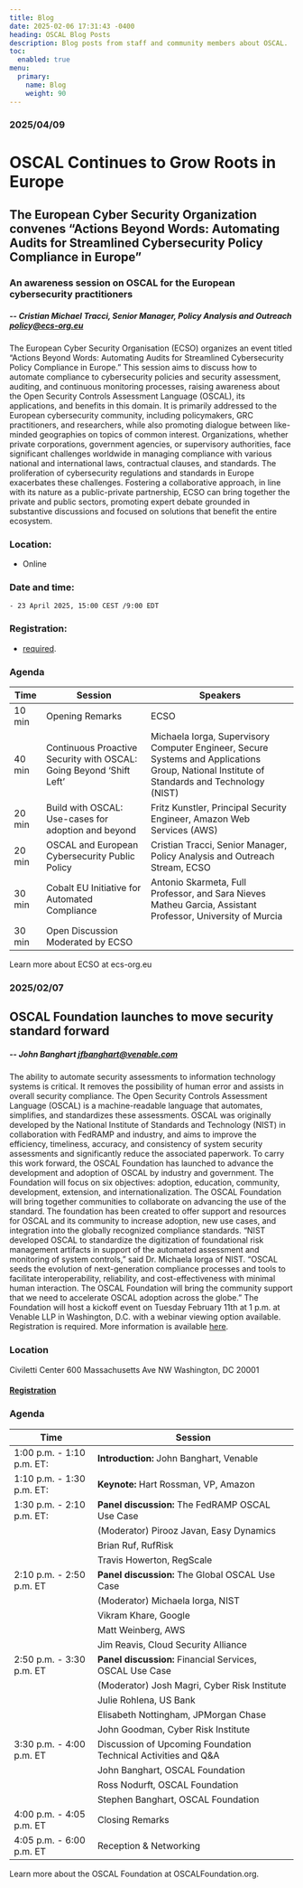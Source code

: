 ```yaml
---
title: Blog
date: 2025-02-06 17:31:43 -0400
heading: OSCAL Blog Posts
description: Blog posts from staff and community members about OSCAL.
toc:
  enabled: true
menu:
  primary:
    name: Blog
    weight: 90
---
```


### 2025/04/09
# OSCAL Continues to Grow Roots in Europe
## The European Cyber Security Organization convenes “Actions Beyond Words: Automating Audits for Streamlined Cybersecurity Policy Compliance in Europe” 
### An awareness session on OSCAL for the European cybersecurity practitioners

  ##### -- Cristian Michael Tracci, Senior Manager, Policy Analysis and Outreach [policy@ecs-org.eu](mailto:policy@ecs-org.eu)

The European Cyber Security Organisation (ECSO) organizes an event titled “Actions Beyond Words: Automating Audits for Streamlined Cybersecurity Policy Compliance in Europe.” This session aims to discuss how to automate compliance to cybersecurity policies and security assessment, auditing, and continuous monitoring processes, raising awareness about the Open Security Controls Assessment Language (OSCAL), its applications, and benefits in this domain. It is primarily addressed to the European cybersecurity community, including policymakers, GRC practitioners, and researchers, while also promoting dialogue between like-minded geographies on topics of common interest.
Organizations, whether private corporations, government agencies, or supervisory authorities, face significant challenges worldwide in managing compliance with various national and international laws, contractual clauses, and standards. The proliferation of cybersecurity regulations and standards in Europe exacerbates these challenges.
Fostering a collaborative approach, in line with its nature as a public-private partnership, ECSO can bring together the private and public sectors, promoting expert debate grounded in substantive discussions and focused on solutions that benefit the entire ecosystem.

### Location: 
   - Online

### Date and time: 
    - 23 April 2025, 15:00 CEST /9:00 EDT 
### Registration:
 - [required](https://events.teams.microsoft.com/event/6d7dbddd-0186-4288-9369-99fcca0bba32@07daeece-77f0-4a62-882f-a7a4ce502054/registration).

### Agenda
| Time |	Session	| Speakers |
| --------|-----------------------------------------------|-----------------------------------|
| 10 min	| Opening Remarks	| ECSO |
40 min | Continuous Proactive Security with OSCAL: Going Beyond ‘Shift Left’ |	Michaela Iorga, Supervisory Computer Engineer, Secure Systems and Applications Group, National Institute of Standards and Technology (NIST) |
| 20 min	| Build with OSCAL: Use-cases for adoption and beyond	| Fritz Kunstler, Principal Security Engineer, Amazon Web Services (AWS) |
| 20 min |	OSCAL and European Cybersecurity Public Policy |	Cristian Tracci, Senior Manager, Policy Analysis and Outreach Stream, ECSO |
| 30 min | Cobalt EU Initiative for Automated Compliance |	Antonio Skarmeta, Full Professor, and Sara Nieves Matheu Garcia, Assistant Professor, University of Murcia |
| 30 min	| Open Discussion	Moderated by ECSO | |

Learn more about ECSO at ecs-org.eu


### 2025/02/07
## OSCAL Foundation launches to move security standard forward 

  ##### -- John Banghart [jfbanghart@venable.com](mailto:jfbanghart@venable.com)

The ability to automate security assessments to information technology systems is critical. It removes the possibility of human error and assists in overall security compliance. The Open Security Controls Assessment Language (OSCAL) is a machine-readable language that automates, simplifies, and standardizes these assessments. 
OSCAL was originally developed by the National Institute of Standards and Technology (NIST) in collaboration with FedRAMP and industry, and aims to improve the efficiency, timeliness, accuracy, and consistency of system security assessments and significantly reduce the associated paperwork. To carry this work forward, the OSCAL Foundation has launched to advance the development and adoption of OSCAL by industry and government.
The Foundation will focus on six objectives: adoption, education, community, development, extension, and internationalization.
The OSCAL Foundation will bring together communities to collaborate on advancing the use of the standard. The foundation has been created to offer support and resources for OSCAL and its community to increase adoption, new use cases, and integration into the globally recognized compliance standards. 
“NIST developed OSCAL to standardize the digitization of foundational risk management artifacts in support of the automated assessment and monitoring of system controls,” said Dr. Michaela Iorga of NIST. “OSCAL seeds the evolution of next-generation compliance processes and tools to facilitate interoperability, reliability, and cost-effectiveness with minimal human interaction. The OSCAL Foundation will bring the community support that we need to accelerate OSCAL adoption across the globe.”
The Foundation will host a kickoff event on Tuesday February 11th at 1 p.m. at Venable LLP in Washington, D.C. with a webinar viewing option available. Registration is required. More information is available [here](https://www.connect.venable.com/26/4611/landing-pages/rsvp-blank.asp?sid=blankform).
 
### Location 
Civiletti Center
600 Massachusetts Ave NW
Washington, DC 20001

#### [Registration](https://www.connect.venable.com/26/4611/landing-pages/rsvp-prefill.asp?sid=blankform)

### Agenda

| Time | Session |
| ------------------------- | ------------------------------------------------|
| 1:00 p.m. - 1:10 p.m. ET: | **Introduction:** John Banghart, Venable |
| 1:10 p.m. - 1:30 p.m. ET: | **Keynote:** Hart Rossman, VP, Amazon |
| 1:30 p.m. - 2:10 p.m. ET:| **Panel discussion:** The FedRAMP OSCAL Use Case |
| | (Moderator) Pirooz Javan, Easy Dynamics |
| | Brian Ruf, RufRisk |
| | Travis Howerton, RegScale |
| 2:10 p.m. - 2:50 p.m. ET | **Panel discussion:** The Global OSCAL Use Case |
| | (Moderator) Michaela Iorga, NIST |
| | Vikram Khare, Google |
| | Matt Weinberg, AWS |
| | Jim Reavis, Cloud Security Alliance |
| 2:50 p.m. - 3:30 p.m. ET | **Panel discussion:** Financial Services, OSCAL Use Case |
| | (Moderator) Josh Magri, Cyber Risk Institute |
| | Julie Rohlena, US Bank |
| | Elisabeth Nottingham, JPMorgan Chase |
| | John Goodman, Cyber Risk Institute |
| 3:30 p.m. - 4:00 p.m. ET | Discussion of Upcoming Foundation Technical Activities and Q&A |
| | John Banghart, OSCAL Foundation |
| | Ross Nodurft, OSCAL Foundation |
| | Stephen Banghart, OSCAL Foundation |
| 4:00 p.m. - 4:05 p.m. ET | Closing Remarks |
| 4:05 p.m. - 6:00 p.m. ET | Reception & Networking |

Learn more about the OSCAL Foundation at OSCALFoundation.org.
 
